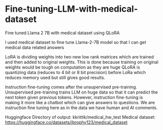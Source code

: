 # Fine-tuning-LLM-with-medical-dataset
Fine tuned Llama 2 7B with medical dataset using QLoRA 

I used medical dataset to fine tune Llama-2-7B model so that I can get medical data related answers

LoRA is dividing weights into two new low rank matrices which are trained and then added to original weights. This is done because training on original weights would be tough on computation as they are huge
QLoRA is quantizing data (reduces to 4 bit or 8 bit precision) before LoRa which reduces memory used but still gives good results.

Instruction fine-tuning comes after the unsupervised pre-training. Unsupervised pre-training trains LLM on huge data so that it can predict the next token given previous tokens. However, instruction fine-tuning is making it more like a chatbot which can give answers to questions. We are instruction fine tuning here as in the data we have human and AI comments.

Huggingface Directory of output: kkrittik/medical_hw_test
Medical dataset: https://huggingface.co/datasets/jbrophy123/medical_dataset
